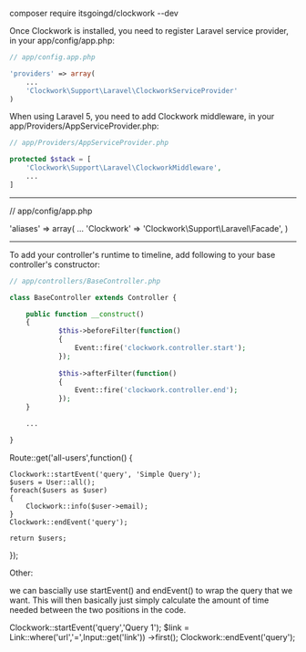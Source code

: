 

composer require itsgoingd/clockwork --dev





Once Clockwork is installed, you need to register Laravel service provider, in your app/config/app.php:
```php
// app/config.app.php

'providers' => array(
    ...
    'Clockwork\Support\Laravel\ClockworkServiceProvider'
)
```

When using Laravel 5, you need to add Clockwork middleware, in your app/Providers/AppServiceProvider.php:
```php
// app/Providers/AppServiceProvider.php

protected $stack = [
    'Clockwork\Support\Laravel\ClockworkMiddleware',
    ...
]
```

___

// app/config/app.php

'aliases' => array(
    ...
    'Clockwork' => 'Clockwork\Support\Laravel\Facade',
)

___

To add your controller's runtime to timeline, add following to your base controller's constructor:

```php
// app/controllers/BaseController.php

class BaseController extends Controller {

	public function __construct()
    {
            $this->beforeFilter(function()
            {
                Event::fire('clockwork.controller.start');
            });
            
            $this->afterFilter(function()
            {
                Event::fire('clockwork.controller.end');
            });
    }

	...

}
```    



Route::get('all-users',function()
{

    Clockwork::startEvent('query', 'Simple Query');
    $users = User::all();
    foreach($users as $user)
    {
        Clockwork::info($user->email);
    }
    Clockwork::endEvent('query');

    return $users;
});



Other:

we can bascially use startEvent() and endEvent() to wrap the query that we want.  This will then basically just simply calculate the amount of time needed between the two positions in the code.

Clockwork::startEvent('query','Query 1');
$link = Link::where('url','=',Input::get('link'))
			->first();
Clockwork::endEvent('query');

